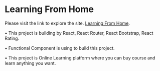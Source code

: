 # Learning From Home


Please visit the link to explore the site. [Learning From Home](https://zealous-liskov-62f5b0.netlify.app/).


•	This project is building by React, React Router, React Bootstrap, React Rating.


•	Functional Component is using to build this project.


•	This project is Online Learning platform where you can buy course and learn anything you want.
